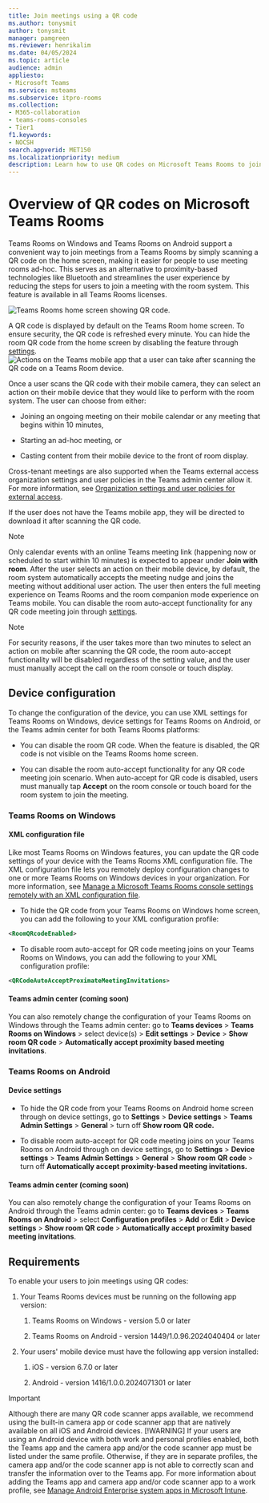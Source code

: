 ```yaml
---
title: Join meetings using a QR code
ms.author: tonysmit
author: tonysmit
manager: pamgreen
ms.reviewer: henrikalim
ms.date: 04/05/2024
ms.topic: article
audience: admin
appliesto:
- Microsoft Teams
ms.service: msteams
ms.subservice: itpro-rooms
ms.collection: 
- M365-collaboration
- teams-rooms-consoles
- Tier1
f1.keywords:
- NOCSH
search.appverid: MET150
ms.localizationpriority: medium
description: Learn how to use QR codes on Microsoft Teams Rooms to join meetings.
---
```

# Overview of QR codes on Microsoft Teams Rooms

Teams Rooms on Windows and Teams Rooms on Android support a convenient way to join meetings from a Teams Rooms by simply scanning a QR code on the home screen, making it easier for people to use meeting rooms ad-hoc. This serves as an alternative to proximity-based technologies like Bluetooth and streamlines the user experience by reducing the steps for users to join a meeting with the room system. This feature is available in all Teams Rooms licenses.

![Teams Rooms home screen showing QR code.](media/teams-rooms-qr-codes/0011-min-(1).png)

A QR code is displayed by default on the Teams Room home screen. To ensure security, the QR code is refreshed every minute. You can hide the room QR code from the home screen by disabling the feature through [settings](#device-configuration).![Actions on the Teams mobile app that a user can take after scanning the QR code on a Teams Room device.](media/teams-rooms-qr-codes/444.png)

Once a user scans the QR code with their mobile camera, they can select an action on their mobile device that they would like to perform with the room system. The user can choose from either:

- Joining an ongoing meeting on their mobile calendar or any meeting that begins within 10 minutes, 

- Starting an ad-hoc meeting, or 

- Casting content from their mobile device to the front of room display. 

Cross-tenant meetings are also supported when the Teams external access organization settings and user policies in the Teams admin center allow it. For more information, see [Organization settings and user policies for external access](/microsoftteams/trusted-organizations-external-meetings-chat?tabs=organization-settings&branch=main).

If the user does not have the Teams mobile app, they will be directed to download it after scanning the QR code. 

> [!NOTE]
> Only calendar events with an online Teams meeting link (happening now or scheduled to start within 10 minutes) is expected to appear under **Join with room**. 
After the user selects an action on their mobile device, by default, the room system automatically accepts the meeting nudge and joins the meeting without additional user action. The user then enters the full meeting experience on Teams Rooms and the room companion mode experience on Teams mobile. You can disable the room auto-accept functionality for any QR code meeting join through [settings](#device-configuration).  

> [!NOTE]
> For security reasons, if the user takes more than two minutes to select an action on mobile after scanning the QR code, the room auto-accept functionality will be disabled regardless of the setting value, and the user must manually accept the call on the room console or touch display. 
## Device configuration

To change the configuration of the device, you can use XML settings for Teams Rooms on Windows, device settings for Teams Rooms on Android, or the Teams admin center for both Teams Rooms platforms:

- You can disable the room QR code. When the feature is disabled, the QR code is not visible on the Teams Rooms home screen.

- You can disable the room auto-accept functionality for any QR code meeting join scenario. When auto-accept for QR code is disabled, users must manually tap **Accept** on the room console or touch board for the room system to join the meeting.

### Teams Rooms on Windows

#### XML configuration file

Like most Teams Rooms on Windows features, you can update the QR code settings of your device with the Teams Rooms XML configuration file. The XML configuration file lets you remotely deploy configuration changes to one or more Teams Rooms on Windows devices in your organization. For more information, see [Manage a Microsoft Teams Rooms console settings remotely with an XML configuration file](/microsoftteams/rooms/xml-config-file).

- To hide the QR code from your Teams Rooms on Windows home screen, you can add the following to your XML configuration profile:

```xml
<RoomQRcodeEnabled>
```

- To disable room auto-accept for QR code meeting joins on your Teams Rooms on Windows, you can add the following to your XML configuration profile:

```xml
<QRCodeAutoAcceptProximateMeetingInvitations>
```

#### Teams admin center (coming soon)

You can also remotely change the configuration of your Teams Rooms on Windows through the Teams admin center: go to **Teams devices** > **Teams Rooms on Windows** > select device(s) > **Edit settings** > **Device** > **Show room QR code** > **Automatically accept proximity based meeting invitations**.

### Teams Rooms on Android

#### Device settings 

- To hide the QR code from your Teams Rooms on Android home screen through on device settings, go to **Settings** > **Device settings** > **Teams Admin Settings** > **General** > turn off **Show room** **QR code.**

- To disable room auto-accept for QR code meeting joins on your Teams Rooms on Android through on device settings, go to **Settings** > **Device settings** > **Teams Admin Settings** > **General** > **Show room** **QR code** > turn off **Automatically accept proximity-based meeting invitations.**

#### Teams admin center (coming soon)

You can also remotely change the configuration of your Teams Rooms on Android through the Teams admin center: go to **Teams devices** > **Teams Rooms on Android** > select **Configuration profiles** > **Add** or **Edit** > **Device settings** > **Show room QR code** > **Automatically accept proximity based meeting invitations**.

## Requirements

To enable your users to join meetings using QR codes:

1. Your Teams Rooms devices must be running on the following app version:

   1. Teams Rooms on Windows - version 5.0 or later
      
   1. Teams Rooms on Android - version 1449/1.0.96.2024040404 or later  
      
1. Your users' mobile device must have the following app version installed:

   1. iOS - version 6.7.0 or later 
      
   1. Android - version 1416/1.0.0.2024071301 or later
      
> [!IMPORTANT]
> Although there are many QR code scanner apps available, we recommend using the built-in camera app or code scanner app that are natively available on all iOS and Android devices. 
> [!WARNING]
> If your users are using an Android device with both work and personal profiles enabled, both the Teams app and the camera app and/or the code scanner app must be listed under the same profile. Otherwise, if they are in separate profiles, the camera app and/or the code scanner app is not able to correctly scan and transfer the information over to the Teams app. 
> For more information about adding the Teams app and camera app and/or code scanner app to a work profile, see [Manage Android Enterprise system apps in Microsoft Intune](/mem/intune/apps/apps-ae-system).
## 

